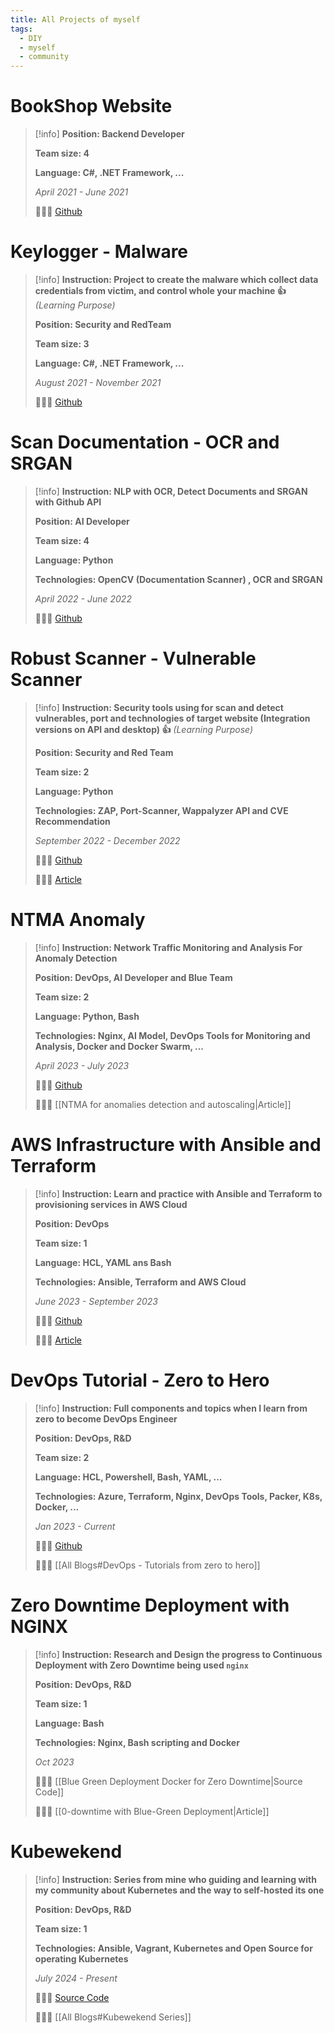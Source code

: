 ```yaml
---
title: All Projects of myself
tags:
  - DIY
  - myself
  - community
---
```

# BookShop Website

>[!info]
> **Position: Backend Developer**
> 
> **Team size: 4**
> 
> **Language: C#, .NET Framework, ...**
> 
> *April 2021 - June 2021*
> 
> 🔗🔗🔗 [Github](https://github.com/Xeus-Territory/website_bookstore)

# Keylogger - Malware

>[!info]
>**Instruction: Project to create the malware which collect data credentials from victim, and control whole your machine 👍** *(Learning Purpose)*
>
>**Position: Security and RedTeam**
>
>**Team size: 3**
>
>**Language: C#, .NET Framework, ...**
>
>*August 2021 - November 2021*
>
>🔗🔗🔗 [Github](https://github.com/Xeus-Territory/keylogger_tool)

# Scan Documentation - OCR and SRGAN

>[!info]
>**Instruction: NLP with OCR, Detect Documents and SRGAN with Github API**
>
>**Position: AI Developer**
>
>**Team size: 4**
>
>**Language: Python**
>
>**Technologies: OpenCV (Documentation Scanner) , OCR and SRGAN**
>
>*April 2022 - June 2022*
>
>🔗🔗🔗 [Github](https://github.com/Xeus-Territory/scan_documents)

# Robust Scanner - Vulnerable Scanner

>[!info]
>**Instruction: Security tools using for scan and detect vulnerables, port and technologies of target website (Integration versions on API and desktop) 👍** *(Learning Purpose)*
>
>**Position: Security and Red Team**
>
>**Team size: 2**
>
>**Language: Python**
>
>**Technologies: ZAP, Port-Scanner, Wappalyzer API and CVE Recommendation**
>
>*September 2022 - December 2022*
>
>🔗🔗🔗 [Github](https://github.com/Xeus-Territory/robust_scanner)
>
>🔗🔗🔗 [Article](https://hackmd.io/BflJwJ4WR56HptJBgJCo-g)

# NTMA Anomaly

>[!info]
>**Instruction: Network Traffic Monitoring and Analysis For Anomaly Detection**
>
> **Position: DevOps, AI Developer and Blue Team**
> 
> **Team size: 2**
> 
> **Language: Python, Bash**
> 
> **Technologies: Nginx, AI Model, DevOps Tools for Monitoring and Analysis, Docker and Docker Swarm, ...**
> 
> *April 2023 - July 2023*
> 
> 🔗🔗🔗 [Github](https://github.com/Xeus-Territory/ntma_anomaly)
> 
> 🔗🔗🔗 [[NTMA for anomalies detection and autoscaling|Article]]

# AWS Infrastructure with Ansible and Terraform

>[!info]
>**Instruction: Learn and practice with Ansible and Terraform to provisioning services in AWS Cloud**
>
>**Position: DevOps**
>
>**Team size: 1**
>
>**Language: HCL, YAML ans Bash**
>
>**Technologies: Ansible, Terraform and AWS Cloud**
>
>*June 2023 - September 2023*
>
>🔗🔗🔗 [Github](https://github.com/Xeus-Territory/aws-ansible-infrastructure)
>
>🔗🔗🔗 [Article](https://hackmd.io/2_tUc4W7S3K8s3aOiwgGyg)

# DevOps Tutorial - Zero to Hero

>[!info]
>**Instruction: Full components and topics when I learn from zero to become DevOps Engineer**
>
>**Position: DevOps, R&D**
>
>**Team size: 2**
>
>**Language: HCL, Powershell, Bash, YAML, ...**
>
>**Technologies: Azure, Terraform, Nginx, DevOps Tools, Packer, K8s, Docker, ...**
>
>*Jan 2023 - Current*
>
>🔗🔗🔗 [Github](https://github.com/Xeus-Territory/devops-tutorials)
>
>🔗🔗🔗 [[All Blogs#DevOps - Tutorials from zero to hero]]

# Zero Downtime Deployment with NGINX

>[!info]
>**Instruction: Research and Design the progress to Continuous Deployment with Zero Downtime being used `nginx`**
>
>**Position: DevOps, R&D**
>
>**Team size: 1**
>
>**Language: Bash**
>
>**Technologies: Nginx, Bash scripting and Docker**
>
>*Oct 2023*
>
>🔗🔗🔗 [[Blue Green Deployment Docker for Zero Downtime|Source Code]]
>
>🔗🔗🔗 [[0-downtime with Blue-Green Deployment|Article]]


# Kubewekend

>[!info]
>**Instruction: Series from mine who guiding and learning with my community about Kubernetes and the way to self-hosted its one**
>
>**Position: DevOps, R&D**
>
>**Team size: 1**
>
>**Technologies: Ansible, Vagrant, Kubernetes and Open Source for operating Kubernetes**
>
>*July 2024 - Present*
>
>🔗🔗🔗 [Source Code](https://github.com/Xeus-Territory/kubewekend)
>
>🔗🔗🔗 [[All Blogs#Kubewekend Series]]













